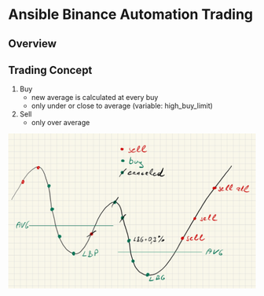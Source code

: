 # Ansible Binance Automation Trading

## Overview

## Trading Concept
1. Buy
   - new average is calculated at every buy
   - only under or close to average (variable: high_buy_limit)
3. Sell
   - only over average

![Sell/Buy](https://github.com/maxrainer/ansible-binance/blob/main/images/automation_image1.jpg)
